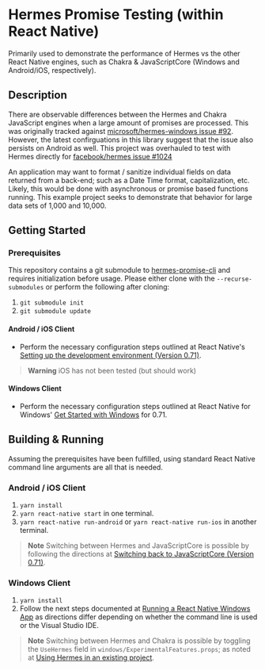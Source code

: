 # Hermes Promise Testing (within React Native)

Primarily used to demonstrate the performance of Hermes vs the other React Native engines, such as Chakra & JavaScriptCore (Windows and Android/iOS, respectively).

## Description

There are observable differences between the Hermes and Chakra JavaScript engines when a large amount of promises are processed. This was originally tracked against [microsoft/hermes-windows issue #92](https://github.com/microsoft/hermes-windows/issues/92). However, the latest confirguations in this library suggest that the issue also persists on Android as well. This project was overhauled to test with Hermes directly for [facebook/hermes issue #1024](https://github.com/facebook/hermes/issues/1024)

An application may want to format / sanitize individual fields on data returned from a back-end; such as a Date Time format, capitalization, etc. Likely, this would be done with asynchronous or promise based functions running. This example project seeks to demonstrate that behavior for large data sets of 1,000 and 10,000.

## Getting Started

### Prerequisites

This repository contains a git submodule to [hermes-promise-cli](https://github.com/AlexLablaiksSAP/hermes-promise-cli) and requires initialization before usage. Please either clone with the `--recurse-submodules` or perform the following after cloning:
1. `git submodule init`
2. `git submodule update`

#### Android / iOS Client

* Perform the necessary configuration steps outlined at React Native's [Setting up the development environment (Version 0.71)](https://reactnative.dev/docs/0.71/environment-setup).

> **Warning**
> iOS has not been tested (but should work)

#### Windows Client

* Perform the necessary configuration steps outlined at React Native for Windows' [Get Started with Windows](https://microsoft.github.io/react-native-windows/docs/getting-started) for 0.71.

## Building & Running
Assuming the prerequisites have been fulfilled, using standard React Native command line arguments are all that is needed.

### Android / iOS Client

1. `yarn install`
2. `yarn react-native start` in one terminal.
3. `yarn react-native run-android` or `yarn react-native run-ios` in another terminal.

> **Note**
> Switching between Hermes and JavaScriptCore is possible by following the directions at [Switching back to JavaScriptCore (Version 0.71)](https://reactnative.dev/docs/0.71/hermes#switching-back-to-javascriptcore).

### Windows Client

1. `yarn install`
2. Follow the next steps documented at [Running a React Native Windows App](https://microsoft.github.io/react-native-windows/docs/getting-started#running-a-react-native-windows-app) as directions differ depending on whether the command line is used or the Visual Studio IDE.

> **Note**
> Switching between Hermes and Chakra is possible by toggling the `UseHermes` field in `windows/ExperimentalFeatures.props`; as noted at [Using Hermes in an existing project](https://microsoft.github.io/react-native-windows/docs/hermes#using-hermes-in-an-existing-project).
